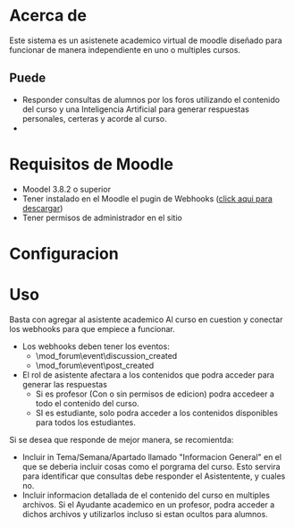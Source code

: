 # Acerca de
Este sistema es un asistenete academico virtual de moodle diseñado para funcionar de manera independiente en uno o multiples cursos.

## Puede
* Responder consultas de alumnos por los foros utilizando el contenido del curso y una Inteligencia Artificial para generar respuestas personales, certeras y acorde al curso.
* 

# Requisitos de Moodle
* Moodel 3.8.2 o superior
* Tener instalado en el Moodle el pugin de Webhooks ([click aqui para descargar](https://moodle.org/plugins/local_webhooks))
* Tener permisos de administrador en el sitio

#  Configuracion

# Uso
Basta con agregar al asistente academico Al curso en cuestion y conectar los webhooks para que empiece a funcionar.
* Los webhooks deben tener los eventos:
    * \mod_forum\event\discussion_created
    * \mod_forum\event\post_created
* El rol de asistente afectara a los contenidos que podra acceder para generar las respuestas
    * Si es profesor (Con o sin permisos de edicion) podra accedeer a todo el contenido del curso.
    * SI es estudiante, solo podra acceder a los contenidos disponibles para todos los estudiantes.


Si se desea que responde de mejor manera, se recomientda:
* Incluir in Tema/Semana/Apartado llamado "Informacion General" en el que se deberia incluir cosas como el porgrama del curso. Esto servira para identificar que consultas debe responder el Asistentente, y cuales no.
* Incluir informacion detallada de el contenido del curso en multiples archivos. Si el Ayudante academico en un profesor, podra acceder a dichos archivos y utilizarlos incluso si estan ocultos para alumnos.

